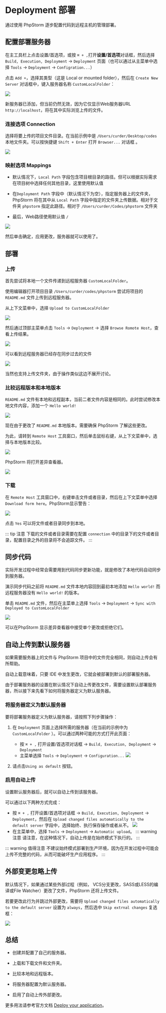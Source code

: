 # Deployment 部署

通过使用 PhpStorm 逐步配置代码到远程主机的管理部署。

## 配置部署服务器

在主工具栏上点击设置/首选项，或按 `⌘ + ,`打开**设置/首选项**对话框，然后选择 `Build, Execution, Deployment`
-> `Deployment` 页面（也可以通过从主菜单中选择 `Tools` -> `Deployment` -> `Configration...`）

点击 `Add +`，选择其类型（这是 Local or mounted folder），然后在 `Create New Server`
对话框中，键入服务器名称 `CustomLocalFolder`：

![](./images/deployment/phpstorm-deployment-add-server.png)

新服务器已添加，但当前仍然无效，因为它仅显示Web服务器URL `http://localhost`，将在其中实际浏览上传的文件。

### 连接选项 Connection

选择将要上传的项目文件目录。在当前示例中是 `/Users/curder/Desktop/codes` 本地文件夹。可以按快捷键 `Shift + Enter`
打开 `Browser...` 对话框 。

![](./images/deployment/phpstorm-deployment-connection-tab.png)

### 映射选项 Mappings

- 默认情况下，`Local Path` 字段包含项目根目录的路径。但可以根据实际需求在项目树中选择任何其他目录，这里使用默认值

- 在`Deployment Path` 字段中（默认情况下为空），指定服务器上的文件夹，PhpStorm 将在其中从 `Local Path`
  字段中指定的文件夹上传数据。相对于文件夹 `phpstorm` 指定此路径。相对于 `/Users/curder/Codes/phpstorm` 文件夹

- 最后，Web路径使用默认值 `/`

![](./images/deployment/phpstorm-deployment-mappings-tab.png)

然后单击确定，应用更改，服务器就可以使用了。

## 部署

### 上传

首先尝试将本地一个文件传递到远程服务器 `CustomLocalFolder`。

使用编辑器打开项目目录 `/Users/curder/codes/phpstorm` 尝试将项目的 `README.md` 文件上传到远程服务器。

从上下文菜单中，选择 `Upload to CustomLocalFolder`

![](./images/deployment/phpstorm-upload-to-custom-local-folder.png)

然后通过顶部主菜单点击 `Tools` -> `Deployment` -> 选择 `Browse Romote Host`，查看上传结果。

![](./images/deployment/phpstorm-browse-remote-host.png)

可以看到远程服务器已经存在同步过去的文件

![](./images/deployment/phpstorm-show-upload-result.png)

当然也支持上传文件夹，由于操作类似这边不展开讨论。

### 比较远程版本和本地版本

`README.md` 文件有本地和远程副本，当前二者文件内容是相同的。此时尝试修改本地文件内容，添加一个 `Hello world!`

![](./images/deployment/phpstorm-deployment-modify-source.png)

现在由于更改了 `README.md` 本地版本。需要确保 PhpStorm 了解这些更改。

为此，请转到 `Remote Host` 工具窗口，然后单击鼠标右键，从上下文菜单中，选择与本地版本比较。

![](./images/deployment/phpstorm-compare-with-local-version.png)

PhpStorm 将打开差异查看器。

![](./images/deployment/phpstorm-deployment-diff-viewer.png)

### 下载

在 `Remote Host` 工具窗口中，右键单击文件或者目录，然后在上下文菜单中选择 `Download form here`。PhpStorm显示警告：

![](./images/deployment/phpstorm-deployment-download-warning.png)

点击 `Yes` 可以将文件或者目录同步到本地。

::: tip 注意
下载的文件或者目录需要在配置 `connection` 中的目录下的文件或者目录，配置目录之外的目录将不会追踪文件。
:::

## 同步代码

实际开发过程中经常会需要用到代码同步更新功能，就是修改了本地代码自动同步到服务器。

演示同步代码之前将 `README.md` 文件本地内容回到最初本地添加 `Hello world!` 而远程服务器没有 `Hello world!` 的版本。

单击 `README.md` 文件，然后在主菜单上选择 `Tools` -> `Deployment` -> `Sync with Deployed to CustomLocalFolder`

![](./images/deployment/phpstorm-deployment-sync.png)

可以在PhpStorm 显示差异查看器中接受单个更改或拒绝它们。

## 自动上传到默认服务器

如果需要服务器上的文件与 PhpStorm 项目中的文件完全相同，则自动上传会有所帮助。

自动上载意味着，只要 IDE 中发生更改，它就会被部署到默认的部署服务器。

由于部署服务器的设置在默认情况下自动上传更改文件，需要设置默认部署服务器，所以接下来先看下如何将服务器定义为默认服务器。

### 将服务器定义为默认服务器

要将部署服务器定义为默认服务器，请按照下列步骤操作：

1. 在 `Deployment` 页面上选择所需的服务器（在当前的示例中为 `CustomLocalFolder` ）。可以通过两种可能的方式打开此页面：
    - 按 `⌘ + ,` 打开设置/首选项对话框 -> `Build, Execution, Deployment` -> `Deployment`
    - 主菜单选择 `Tools` -> `Deployment` -> `Configuration...`
      ![](./images/deployment/phpstorm-using-as-default.png)

2. 请点击`Using as default` 按钮。

### 启用自动上传

设置默认服务器后，就可以自动上传到该服务器。

可以通过以下两种方式完成：

- 按 `⌘ + ,` 打开设置/首选项对话框 -> `Build, Execution, Deployment` -> `Deployment`，然后在 `Upload changed files automatically to the default server` 字段中，选择始终、执行保存操作或者从不。
    ![](./images/deployment/always-upload-changed-files-automatically-to-the-default-server.png)
- 在主菜单中，选择 `Tools` -> `Deployment` -> `Automatic upload`。
  ::: warning 注意
  请注意，在这种情况下，自动上传是在始终模式下执行的。
  :::

::: warning 值得注意
不建议始终模式部署到生产环境，因为在开发过程中可能会上传不完整的代码，从而可能破坏生产应用程序。
:::

## 外部变更忽略上传

默认情况下，如果通过某些外部过程（例如， VCS分支更改，SASS或LESS的编译或File Watcher）更改了文件，PhpStorm 还将上传文件。

若要更改此行为并跳过外部更改，需要将 `Upload changed files automatically to the default server` 设置为 `always`，然后选中 `Skip extrnal changes` 复选框：

![](./images/deployment/phpstorm-deployment-options-external-changes.png)

## 总结

- 创建并配置了自己的服务器。

- 上载和下载文件和文件夹。

- 比较本地和远程版本。

- 将服务器配置为默认服务器。

- 启用了自动上传外部更改。

更多用法请参考官方文档 [Deploy your application](https://www.jetbrains.com/help/phpstorm/deploying-applications.html)。

